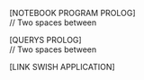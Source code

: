 [NOTEBOOK PROGRAM PROLOG]\
// Two spaces between

[QUERYS PROLOG]\
// Two spaces between

[LINK SWISH APPLICATION]